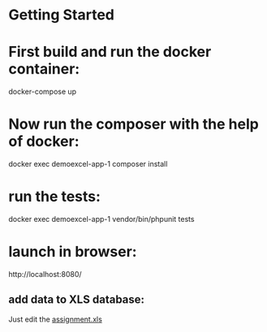 # Getting Started

# First build and run the docker container:
docker-compose up

# Now run the composer with the help of docker:
docker exec demoexcel-app-1 composer install

# run the tests:
docker exec demoexcel-app-1 vendor/bin/phpunit tests

# launch in browser:
http://localhost:8080/

## add data to XLS database:
Just edit the [assignment.xls](src/assignment.xls)